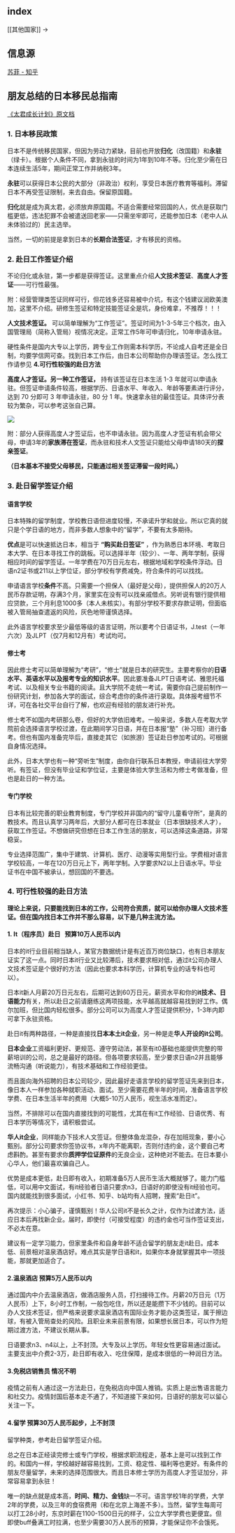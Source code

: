 ## index

[[其他国家]] ->

## 信息源

[苏菲 - 知乎](https://www.zhihu.com/people/su-fei-17)


## 朋友总结的日本移民总指南

[《太君成长计划》原文档](https://picture-guan.oss-cn-hangzhou.aliyuncs.com/太君成长计划（日本移民攻略by韩哲川）.docx)

### 1. 日本移民政策

日本不是传统移民国家，但因为劳动力紧缺，目前也开放**归化**（改国籍）和**永驻**（绿卡）。根据个人条件不同，拿到永驻的时间为1年到10年不等。归化至少需在日本连续生活5年，期间正常工作并纳税3年。

**永驻**可以获得日本公民的大部分（非政治）权利，享受日本医疗教育等福利。滞留日本不再受签证限制，来去自由。保留原国籍。

**归化**就是成为真太君，必须放弃原国籍。不适合需要经常回国的人，优点是获取门槛更低，违法犯罪不会被遣送回老家——只需坐牢即可，还能参加日本（老中人从未体验过的）民主选举。

当然，一切的前提是拿到日本的**长期合法签证**，才有移民的资格。

### 2. 赴日工作签证介绍

不论归化或永驻，第一步都是获得签证。这里重点介绍**人文技术签证**、**高度人才签证**——可行性最强。

附：经营管理类签证同样可行，但花钱多还容易被中介坑，有这个钱建议润欧美澳加，这里不介绍。研修生签证和特定技能签证全是坑，身份难拿，不推荐！！！

**人文技术签证。** 可以简单理解为“工作签证”。签证时间为1-3-5年三个档次，由入国管理局（简称入管局）视情况决定。正常工作5年可申请归化，10年申请永驻。

硬性条件是国内大专以上学历，跨专业工作则需本科学历，不论成人自考还是全日制，均要学信网可查。找到日本工作后，由日本公司帮助你办理该签证。怎么找工作请参见 **4.可行性较强的赴日方法**

**高度人才签证。另一种工作签证，** 持有该签证在日本生活 1-3 年就可以申请永驻。但签证申请条件较高，根据学历、日语水平、年收入、年龄等要素进行评分，达到 70 分即可 3 年申请永驻，80 分 1 年。快速拿永驻的最佳签证。具体评分表较为繁杂，可以参考这张自己算。

![](https://picture-guan.oss-cn-hangzhou.aliyuncs.com/IMG_7827.jpeg)

附：部分人获得高度人才签证后，也不申请永驻。因为高度人才签证有机会带父母，申请3年的**家族滞在签证**，而永驻和技术人文签证只能给父母申请180天的**探亲签证**。

**（日本基本不接受父母移民，只能通过相关签证滞留一段时间。）**

### 3. 赴日留学签证介绍

#### 语言学校

日本特殊的留学制度，学校教日语但进度较慢，不承诺升学和就业。所以它真的就只是个学日语的地方，而非多数人想象中的“留学”，不要有太多期待。

**优点**是可以快速抵达日本，相当于 **“购买赴日签证”** ，作为熟悉日本环境、考取日本大学、在日本寻找工作的跳板。可以选择半年（较少）、一年、两年学制，获得相应时间的留学签证。一年学费在70万日元左右，根据地域和学校条件浮动。日语n2证书或211以上学位证，部分学校有学费减免，符合条件的可以找找。

申请语言学校**条件**不高。只需要一个担保人（最好是父母），提供担保人的20万人民币存款证明，存满3个月，家里实在没有可以找亲戚借点。另听说有银行提供相应贷款，三个月利息1000多（本人未核实）。有部分学校不要求存款证明，但面临被入管局抽查遣返的风险，灰色地带谨慎选择。

此外语言学校要求至少最低等级的语言证明，所以要考个日语证书，J.test（一年六次）及JLPT（仅7月和12月有）考试均可。

#### 修士考

因此修士考可以简单理解为“考研”，“修士”就是日本的研究生。主要考察你的**日语水平、英语水平以及报考专业的知识水平**。因此要准备JLPT日语考试、雅思托福考试、以及相关专业书籍的阅读。且大学院不走统一考试，需要你自己提前制作一份研究计划，参加各大学的面试，综合考虑你的条件进行录取。具体报考细节不详，可在各社交平台自行了解，也欢迎有经验的朋友进行补充。

修士考不如国内考研那么卷，但好的大学依旧难考。一般来说，多数人在考取大学院前会选择语言学校过渡，在此期间学习日语，并在日本报“塾”（补习班）进行备考。但也有国内准备完毕后，直接走其它（如旅游）签证赴日参加考试的。可根据自身情况选择。

此外，日本大学也有一种“旁听生”制度，由你自行联系日本教授，申请前往大学旁听。有签证，但没有毕业证和学位证，主要是体验大学生活和为修士考做准备，但也是赴日的一种方法。

#### 专门学校

日本有比较完善的职业教育制度，专门学校并非国内的“留守儿童看守所”，是真的教技术。而且认真学习两年后，大部分人都可在日本就业（日本很缺技术人才），获取工作签证。不想做研究但想在日本工作生活的朋友，可以选择这条道路，非常稳妥。

专业选择范围广，集中于建筑、计算机、医疗、动漫等实用型行业。学费相对语言学校较高，一年在120万日元上下，两年学制。入学要求N2以上日语水平。毕业证书在中国不被承认，想回国的不要选。

### 4. 可行性较强的赴日方法

**理论上来说，只要能找到日本的工作，公司符合资质，就可以给你办理人文技术签证。但在国内找日本工作并不那么容易，以下是几种主流方法。**

#### 1. It（程序员）赴日   预算10万人民币以内

日本的it行业目前相当缺人，某官方数据统计是有近百万岗位缺口，也有日本朋友证实了这一点。同时日本it行业又比较滞后，技术要求相对低，通过it公司办理人文技术签证是个很好的方法（因此也要求本科学历，计算机专业的话专科也可以）。

日本it新人月薪20万日元左右，后期可达到60万日元，薪资水平和你的**it技术、日语能力**有关，所以赴日之前请磨练这两项技能，水平越高就越容易找到好工作。偶尔加班，但比国内轻松很多。部分公司可以为高度人才签证提供积分，1-3年内即可拿下永驻资格。

赴日it有两种路径，一种是直接找**日本本土it企业**，另一种是走**华人开设的it公司**。

**日本企业**工资福利更好、更规范、遵守劳动法，甚至有it0基础也能提供完整的带薪培训的公司，总之是最好的路径。但各项要求较高，至少要求日语n2并且能够流畅沟通（听说能力），有技术基础和工作经验更佳。

而且面向海外招聘的日本公司较少，因此最好走语言学校的留学签证先来到日本，像日本人一样参加各种就职活动、面试。至少需要花费半年的时间，准备语言学校学费、在日本生活半年的费用（大概5-10万人民币，视生活水准而定）。

当然，不排除可以在国内直接找到的可能性，尤其在有it工作经验、日语优秀、有日本学历等情况下，请积极尝试。

**华人it企业**，同样能办下技术人文签证。但整体鱼龙混杂，存在加班现象，要小心甄别。部分公司要求你签协议书，x年内不能离职，否则付违约金，这个要自己考虑斟酌。甚至有要求你**质押学位证原件**的无良企业，这种绝对不能去。在日本要小心华人，他们最喜欢骗自己人。

优势是成本更低，赴日即有收入，初期准备5万人民币生活大概就够了。能力门槛低，可以用中文面试，有it经验者日语只要求n3，日语好的即使没有it经验也可。国内就能找到很多面试，小红书、知乎、b站均有人招聘，搜索“赴日it”。

再次提示：小心骗子，谨慎甄别！华人公司it不是长久之计，仅作为过渡方法，适应日本后再找新企业。届时，即使付（可接受程度）的违约金也可当作签证支出，不必太在意。

建议有一定学习能力，但家里条件和自身年龄不适合留学的朋友走it赴日。成本低、前景相对温泉酒店好。难点其实是学日语和it，如果你本身就掌握其中一项技能，那就更加适合了。

#### 2.温泉酒店 预算5万人民币以内

通过国内中介去温泉酒店，做酒店服务人员，打扫接待工作。月薪20万日元（1万人民币）上下，8小时工作制，一般包吃住，所以还是能攒下不少钱的。目前可以办人文技术签证，但严格来说要求温泉酒店有国际业务才能办这类签证，属于擦边球，有被入管局查处的风险。且职业未来前景有限，如果想长居日本，可以作为短期过渡方法，不建议长期从事。

日语要求n3、n4以上，上不封顶。大专及以上学历。年轻女性更容易通过面试。主要支出中介费2-3万，赴日即有收入、吃住保障，是成本很低的一种润日方法。

#### 3.免税店销售员 情况不明

疫情之前有人通过这一方法赴日，在免税店向中国人推销。实质上是出售语言能力和社交力。疫情封国后基本走不通了，不知道接下来如何，日语好的朋友可以留心关注一下。

#### 4.留学 预算30万人民币起步，上不封顶

留学种类，参考赴日留学签证介绍。

总之在日本正经读完修士或专门学校，根据求职流程走，基本上是可以找到工作的。和国内一样，学校越好越容易找到，工资、稳定性、福利等也更好。有条件的朋友尽量留学，未来的选择范围很大。而且日本修士学历为高度人才签证加分，非常容易拿到永驻！

唯一的缺点就是成本高，**时间、精力、金钱**缺一不可。语言学校1年的学费，大学2年的学费，以及三年的食宿费用（和在北京上海差不多）。当然，留学生每周可以打工28小时，东京时薪在1100-1500日元的样子，公立大学学费也更便宜。但即使buff叠满工时拉满，也至少需要30万人民币的预算，才能保证你不会饿死。